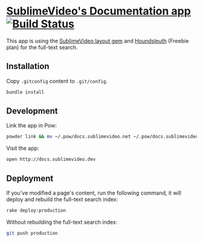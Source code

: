 # [SublimeVideo's Documentation app](http://docs.sublimevideo.net) [![Build Status](https://semaphoreapp.com/api/v1/projects/c1c344b459414715c1bab121fc84b6cb2e2aea07/20911/badge.png)](https://semaphoreapp.com/projects/1312/branches/20911)

This app is using the [SublimeVideo layout gem](https://github.com/jilion/sublime_video_layout) and [Houndsleuth](http://www.houndsleuth.com) (Freebie plan) for the full-text search.

## Installation

Copy `.gitconfig` content to `.git/config`.

```bash
bundle install
```

## Development

Link the app in Pow:

```bash
powder link && mv ~/.pow/docs.sublimevideo.net ~/.pow/docs.sublimevideo
```

Visit the app:

``` bash
open http://docs.sublimevideo.dev
```

## Deployment

If you've modified a page's content, run the following command, it will deploy and rebuild the full-text search index:

``` bash
rake deploy:production
```

Without rebuilding the full-text search index:

``` bash
git push production
```
